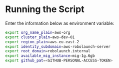 # Running the Script

Enter the information below as environment variable:

```bash
export org_name_plain=aws-org
export cluster_plain=aws-dev-01
export region_plain=aws-eu-east-2
export identity_subdomain=aws-robolaunch-server
export root_domain=robolaunch.internal
export available_mig_instance=mig-1g.6gb
export github_pat=<GITHUB-PERSONAL-ACCESS-TOKEN>
```